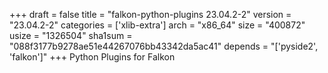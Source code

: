+++
draft = false
title = "falkon-python-plugins 23.04.2-2"
version = "23.04.2-2"
categories = ['xlib-extra']
arch = "x86_64"
size = "400872"
usize = "1326504"
sha1sum = "088f3177b9278ae51e44267076bb43342da5ac41"
depends = "['pyside2', 'falkon']"
+++
Python Plugins for Falkon